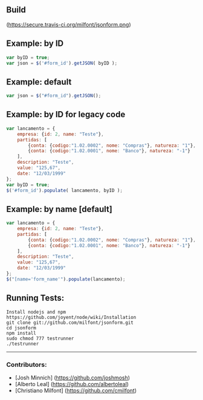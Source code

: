 ## Build
(https://secure.travis-ci.org/milfont/jsonform.png)

## Example: by ID
```javascript
var byID = true;
var json = $('#form_id').getJSON( byID );
```

## Example: default
```javascript
var json = $("#form_id").getJSON();
```

## Example: by ID for legacy code
```javascript
var lancamento = {
    empresa: {id: 2, name: "Teste"},
    partidas: [
        {conta: {codigo:"1.02.0002", nome: "Compras"}, natureza: "1"},
        {conta: {codigo:"1.02.0001", nome: "Banco"}, natureza: "-1"}
    ],
    description: "Teste",
    value: "125,67",
    date: "12/03/1999"
};
var byID = true;
$('#form_id').populate( lancamento, byID );
```

## Example: by name [default]
```javascript
var lancamento = {
    empresa: {id: 2, name: "Teste"},
    partidas: [
        {conta: {codigo:"1.02.0002", nome: "Compras"}, natureza: "1"},
        {conta: {codigo:"1.02.0001", nome: "Banco"}, natureza: "-1"}
    ],
    description: "Teste",
    value: "125,67",
    date: "12/03/1999"
};
$("[name='form_name'").populate(lancamento);
```

## Running Tests:
```shell
Install nodejs and npm https://github.com/joyent/node/wiki/Installation
git clone git://github.com/milfont/jsonform.git
cd jsonform
npm install 
sudo chmod 777 testrunner
./testrunner
```

***
### Contributors:

 * [Josh Minnich] (https://github.com/joshmosh)
 * [Alberto Leal] (https://github.com/albertoleal)
 * [Christiano Milfont] (https://github.com/cmilfont)
